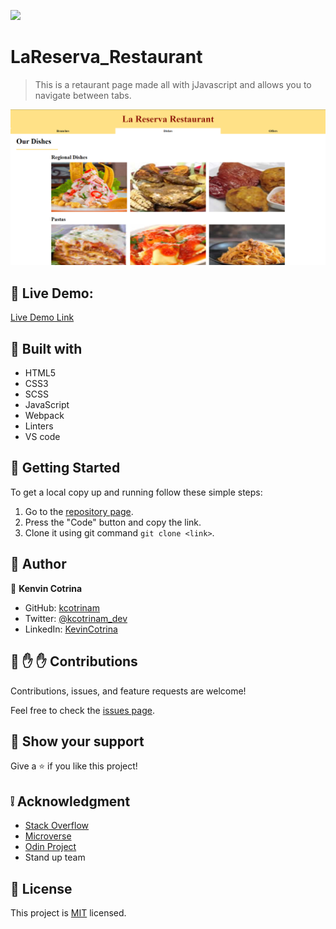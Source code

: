 ![](https://img.shields.io/badge/Microverse-blueviolet)

# LaReserva_Restaurant

> This is a retaurant page made all with jJavascript and allows you to navigate between tabs.

![screenshot](./mockup.png)

## :red_circle: Live Demo:

[Live Demo Link](https://kcotrinam.github.io/LaReserva_Restaurant/)

## :hammer: Built with

- HTML5
- CSS3
- SCSS
- JavaScript
- Webpack
- Linters
- VS code

## :construction_worker: Getting Started

To get a local copy up and running follow these simple steps:

1. Go to the [repository page](https://github.com/kcotrinam/LaReserva_Restaurant/).
2. Press the "Code" button and copy the link.
3. Clone it using git command `git clone <link>`.

## :bust_in_silhouette: Author

👤 **Kenvin Cotrina**

- GitHub: [kcotrinam](https://github.com/kcotrinam) 
- Twitter: [@kcotrinam_dev](https://twitter.com/kcotrinam_dev)
- LinkedIn: [KevinCotrina](https://www.linkedin.com/in/kevincotrina/ )

## 🤝 :raised_hand: :raised_hand: Contributions

Contributions, issues, and feature requests are welcome!

Feel free to check the [issues page](https://github.com/kcotrinam/LaReserva_Restaurant/issues).

## :muscle: Show your support

Give a ⭐️ if you like this project!

## :grey_exclamation: Acknowledgment

- [Stack Overflow](https://es.stackoverflow.com/)
- [Microverse](https://www.microverse.org/)
- [Odin Project](https://www.theodinproject.com/)
- Stand up team

 ## 📝 License

This project is [MIT](LICENSE) licensed.
